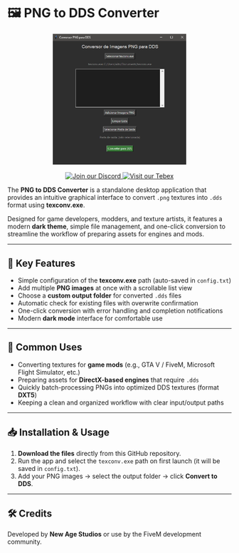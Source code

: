 
# 🖼️ PNG to DDS Converter

<p align="center">
  <img src="./nwapp.png" alt="FiveM Conflict Checker" width="300"/>
</p>

<p align="center">
  <a href="https://discord.gg/tyKTs4QyYA" target="_blank">
    <img src="https://img.shields.io/badge/Join%20Discord%20New%20Age-5865F2?style=for-the-badge&logo=discord&logoColor=white" alt="Join our Discord"/>
  </a>
  <a href="https://newagestudios.tebex.io/" target="_blank">
    <img src="https://img.shields.io/badge/Visit%20Tebex%20New%20Age%20Studios-FF5100?style=for-the-badge&logo=shopping-cart&logoColor=white" alt="Visit our Tebex"/>
  </a>
</p>

The **PNG to DDS Converter** is a standalone desktop application that provides an intuitive graphical interface to convert `.png` textures into `.dds` format using **texconv.exe**.  

Designed for game developers, modders, and texture artists, it features a modern **dark theme**, simple file management, and one-click conversion to streamline the workflow of preparing assets for engines and mods.  

---

## 🔑 Key Features
- Simple configuration of the **texconv.exe** path (auto-saved in `config.txt`)  
- Add multiple **PNG images** at once with a scrollable list view  
- Choose a **custom output folder** for converted `.dds` files  
- Automatic check for existing files with overwrite confirmation  
- One-click conversion with error handling and completion notifications  
- Modern **dark mode** interface for comfortable use  

---

## 🎯 Common Uses
- Converting textures for **game mods** (e.g., GTA V / FiveM, Microsoft Flight Simulator, etc.)  
- Preparing assets for **DirectX-based engines** that require `.dds`  
- Quickly batch-processing PNGs into optimized DDS textures (format **DXT5**)  
- Keeping a clean and organized workflow with clear input/output paths  

---

## 📥 Installation & Usage
1. **Download the files** directly from this GitHub repository.  
2. Run the app and select the `texconv.exe` path on first launch (it will be saved in `config.txt`).  
3. Add your PNG images → select the output folder → click **Convert to DDS**.  

---

## 🛠️ Credits
Developed by **New Age Studios** or use by the FiveM development community.
